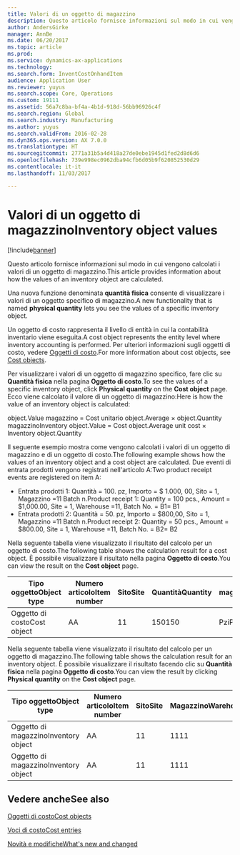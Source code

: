 ```yaml
---
title: Valori di un oggetto di magazzino
description: Questo articolo fornisce informazioni sul modo in cui vengono calcolati i valori di un oggetto di magazzino.
author: AndersGirke
manager: AnnBe
ms.date: 06/20/2017
ms.topic: article
ms.prod: 
ms.service: dynamics-ax-applications
ms.technology: 
ms.search.form: InventCostOnhandItem
audience: Application User
ms.reviewer: yuyus
ms.search.scope: Core, Operations
ms.custom: 19111
ms.assetid: 56a7c8ba-bf4a-4b1d-918d-56bb96926c4f
ms.search.region: Global
ms.search.industry: Manufacturing
ms.author: yuyus
ms.search.validFrom: 2016-02-28
ms.dyn365.ops.version: AX 7.0.0
ms.translationtype: HT
ms.sourcegitcommit: 2771a31b5a4d418a27de0ebe1945d1fed2d8d6d6
ms.openlocfilehash: 739e998ec0962dba94cfb6d05b9f620852530d29
ms.contentlocale: it-it
ms.lasthandoff: 11/03/2017

---
```


# <a name="inventory-object-values"></a><span data-ttu-id="1793e-103">Valori di un oggetto di magazzino</span><span class="sxs-lookup"><span data-stu-id="1793e-103">Inventory object values</span></span>

[!include[banner](../includes/banner.md)]


<span data-ttu-id="1793e-104">Questo articolo fornisce informazioni sul modo in cui vengono calcolati i valori di un oggetto di magazzino.</span><span class="sxs-lookup"><span data-stu-id="1793e-104">This article provides information about how the values of an inventory object are calculated.</span></span> 

<span data-ttu-id="1793e-105">Una nuova funzione denominata **quantità fisica** consente di visualizzare i valori di un oggetto specifico di magazzino.</span><span class="sxs-lookup"><span data-stu-id="1793e-105">A new functionality that is named **physical quantity** lets you see the values of a specific inventory object.</span></span> 

<span data-ttu-id="1793e-106">Un oggetto di costo rappresenta il livello di entità in cui la contabilità inventario viene eseguita.</span><span class="sxs-lookup"><span data-stu-id="1793e-106">A cost object represents the entity level where inventory accounting is performed.</span></span> <span data-ttu-id="1793e-107">Per ulteriori informazioni sugli oggetti di costo, vedere [Oggetti di costo](cost-object.md).</span><span class="sxs-lookup"><span data-stu-id="1793e-107">For more information about cost objects, see [Cost objects](cost-object.md).</span></span> 

<span data-ttu-id="1793e-108">Per visualizzare i valori di un oggetto di magazzino specifico, fare clic su **Quantità fisica** nella pagina **Oggetto di costo**.</span><span class="sxs-lookup"><span data-stu-id="1793e-108">To see the values of a specific inventory object, click **Physical quantity** on the **Cost object** page.</span></span> <span data-ttu-id="1793e-109">Ecco viene calcolato il valore di un oggetto di magazzino:</span><span class="sxs-lookup"><span data-stu-id="1793e-109">Here is how the value of an inventory object is calculated:</span></span> 

<span data-ttu-id="1793e-110">object.Value magazzino = Cost unitario object.Average × object.Quantity magazzino</span><span class="sxs-lookup"><span data-stu-id="1793e-110">Inventory object.Value = Cost object.Average unit cost × Inventory object.Quantity</span></span> 

<span data-ttu-id="1793e-111">Il seguente esempio mostra come vengono calcolati i valori di un oggetto di magazzino e di un oggetto di costo.</span><span class="sxs-lookup"><span data-stu-id="1793e-111">The following example shows how the values of an inventory object and a cost object are calculated.</span></span> <span data-ttu-id="1793e-112">Due eventi di entrata prodotti vengono registrati nell'articolo A:</span><span class="sxs-lookup"><span data-stu-id="1793e-112">Two product receipt events are registered on item A:</span></span>

-   <span data-ttu-id="1793e-113">Entrata prodotti 1: Quantità = 100. pz, Importo = $ 1.000, 00, Sito = 1, Magazzino =11 Batch n.</span><span class="sxs-lookup"><span data-stu-id="1793e-113">Product receipt 1: Quantity = 100 pcs., Amount = $1,000.00, Site = 1, Warehouse =11, Batch No.</span></span> <span data-ttu-id="1793e-114">= B1</span><span class="sxs-lookup"><span data-stu-id="1793e-114">= B1</span></span>
-   <span data-ttu-id="1793e-115">Entrata prodotti 2: Quantità = 50. pz, Importo = $800,00, Sito = 1, Magazzino =11 Batch n.</span><span class="sxs-lookup"><span data-stu-id="1793e-115">Product receipt 2: Quantity = 50 pcs., Amount = $800.00, Site = 1, Warehouse =11, Batch No.</span></span> <span data-ttu-id="1793e-116">= B2</span><span class="sxs-lookup"><span data-stu-id="1793e-116">= B2</span></span>

<span data-ttu-id="1793e-117">Nella seguente tabella viene visualizzato il risultato del calcolo per un oggetto di costo.</span><span class="sxs-lookup"><span data-stu-id="1793e-117">The following table shows the calculation result for a cost object.</span></span> <span data-ttu-id="1793e-118">È possibile visualizzare il risultato nella pagina **Oggetto di costo**.</span><span class="sxs-lookup"><span data-stu-id="1793e-118">You can view the result on the **Cost object** page.</span></span>

<table style="width:100%;">
<colgroup>
<col width="14%" />
<col width="14%" />
<col width="14%" />
<col width="14%" />
<col width="14%" />
<col width="14%" />
<col width="14%" />
</colgroup>
<thead>
<tr class="header">
<th><span data-ttu-id="1793e-119">Tipo oggetto</span><span class="sxs-lookup"><span data-stu-id="1793e-119">Object type</span></span></th>
<th><span data-ttu-id="1793e-120">Numero articolo</span><span class="sxs-lookup"><span data-stu-id="1793e-120">Item number</span></span></th>
<th><span data-ttu-id="1793e-121">Sito</span><span class="sxs-lookup"><span data-stu-id="1793e-121">Site</span></span></th>
<th><span data-ttu-id="1793e-122">Quantità</span><span class="sxs-lookup"><span data-stu-id="1793e-122">Quantity</span></span></th>
<th><span data-ttu-id="1793e-123">Unità di magazzino</span><span class="sxs-lookup"><span data-stu-id="1793e-123">Inventory unit</span></span></th>
<th><span data-ttu-id="1793e-124">Valore</span><span class="sxs-lookup"><span data-stu-id="1793e-124">Value</span></span></th>
<th><span data-ttu-id="1793e-125">Costo unitario medio</span><span class="sxs-lookup"><span data-stu-id="1793e-125">Average unit cost</span></span></th>
</tr>
</thead>
<tbody>
<tr class="odd">
<td><span data-ttu-id="1793e-126">Oggetto di costo</span><span class="sxs-lookup"><span data-stu-id="1793e-126">Cost object</span></span></td>
<td><span data-ttu-id="1793e-127">A</span><span class="sxs-lookup"><span data-stu-id="1793e-127">A</span></span></td>
<td><span data-ttu-id="1793e-128">1</span><span class="sxs-lookup"><span data-stu-id="1793e-128">1</span></span></td>
<td><span data-ttu-id="1793e-129">150</span><span class="sxs-lookup"><span data-stu-id="1793e-129">150</span></span></td>
<td><span data-ttu-id="1793e-130">Pzi</span><span class="sxs-lookup"><span data-stu-id="1793e-130">Pcs.</span></span></td>
<td><p><span data-ttu-id="1793e-131">$1800,00</span><span class="sxs-lookup"><span data-stu-id="1793e-131">$1800.00</span></span></p></td>
<td><p><span data-ttu-id="1793e-132">$12,00</span><span class="sxs-lookup"><span data-stu-id="1793e-132">$12.00</span></span></p></td>
</tr>
</tbody>
</table>

<span data-ttu-id="1793e-133">Nella seguente tabella viene visualizzato il risultato del calcolo per un oggetto di magazzino.</span><span class="sxs-lookup"><span data-stu-id="1793e-133">The following table shows the calculation result for an inventory object.</span></span> <span data-ttu-id="1793e-134">È possibile visualizzare il risultato facendo clic su **Quantità fisica** nella pagina **Oggetto di costo**.</span><span class="sxs-lookup"><span data-stu-id="1793e-134">You can view the result by clicking **Physical quantity** on the **Cost object** page.</span></span>

<table style="width:100%;">
<colgroup>
<col width="11%" />
<col width="11%" />
<col width="11%" />
<col width="11%" />
<col width="11%" />
<col width="11%" />
<col width="11%" />
<col width="11%" />
<col width="11%" />
</colgroup>
<thead>
<tr class="header">
<th><span data-ttu-id="1793e-135">Tipo oggetto</span><span class="sxs-lookup"><span data-stu-id="1793e-135">Object type</span></span></th>
<th><span data-ttu-id="1793e-136">Numero articolo</span><span class="sxs-lookup"><span data-stu-id="1793e-136">Item number</span></span></th>
<th><span data-ttu-id="1793e-137">Sito</span><span class="sxs-lookup"><span data-stu-id="1793e-137">Site</span></span></th>
<th><span data-ttu-id="1793e-138">Magazzino</span><span class="sxs-lookup"><span data-stu-id="1793e-138">Warehouse</span></span></th>
<th><span data-ttu-id="1793e-139">Batch n.</span><span class="sxs-lookup"><span data-stu-id="1793e-139">Batch No.</span></span></th>
<th><span data-ttu-id="1793e-140">Quantità</span><span class="sxs-lookup"><span data-stu-id="1793e-140">Quantity</span></span></th>
<th><span data-ttu-id="1793e-141">Unità di magazzino</span><span class="sxs-lookup"><span data-stu-id="1793e-141">Inventory unit</span></span></th>
<th><span data-ttu-id="1793e-142">Valore</span><span class="sxs-lookup"><span data-stu-id="1793e-142">Value</span></span></th>
<th><span data-ttu-id="1793e-143">Costo unitario medio</span><span class="sxs-lookup"><span data-stu-id="1793e-143">Average unit cost</span></span></th>
</tr>
</thead>
<tbody>
<tr class="odd">
<td><span data-ttu-id="1793e-144">Oggetto di magazzino</span><span class="sxs-lookup"><span data-stu-id="1793e-144">Inventory object</span></span></td>
<td><span data-ttu-id="1793e-145">A</span><span class="sxs-lookup"><span data-stu-id="1793e-145">A</span></span></td>
<td><span data-ttu-id="1793e-146">1</span><span class="sxs-lookup"><span data-stu-id="1793e-146">1</span></span></td>
<td><span data-ttu-id="1793e-147">11</span><span class="sxs-lookup"><span data-stu-id="1793e-147">11</span></span></td>
<td><span data-ttu-id="1793e-148">B1</span><span class="sxs-lookup"><span data-stu-id="1793e-148">B1</span></span></td>
<td><span data-ttu-id="1793e-149">100</span><span class="sxs-lookup"><span data-stu-id="1793e-149">100</span></span></td>
<td><span data-ttu-id="1793e-150">Pzi</span><span class="sxs-lookup"><span data-stu-id="1793e-150">Pcs.</span></span></td>
<td><p><span data-ttu-id="1793e-151">$1200,00</span><span class="sxs-lookup"><span data-stu-id="1793e-151">$1200.00</span></span></p></td>
<td><p><span data-ttu-id="1793e-152">$12,00</span><span class="sxs-lookup"><span data-stu-id="1793e-152">$12.00</span></span></p></td>
</tr>
<tr class="even">
<td><span data-ttu-id="1793e-153">Oggetto di magazzino</span><span class="sxs-lookup"><span data-stu-id="1793e-153">Inventory object</span></span></td>
<td><span data-ttu-id="1793e-154">A</span><span class="sxs-lookup"><span data-stu-id="1793e-154">A</span></span></td>
<td><span data-ttu-id="1793e-155">1</span><span class="sxs-lookup"><span data-stu-id="1793e-155">1</span></span></td>
<td><span data-ttu-id="1793e-156">11</span><span class="sxs-lookup"><span data-stu-id="1793e-156">11</span></span></td>
<td><span data-ttu-id="1793e-157">B2</span><span class="sxs-lookup"><span data-stu-id="1793e-157">B2</span></span></td>
<td><span data-ttu-id="1793e-158">50</span><span class="sxs-lookup"><span data-stu-id="1793e-158">50</span></span></td>
<td><span data-ttu-id="1793e-159">Pzi</span><span class="sxs-lookup"><span data-stu-id="1793e-159">Pcs.</span></span></td>
<td><p><span data-ttu-id="1793e-160">$600,00</span><span class="sxs-lookup"><span data-stu-id="1793e-160">$600.00</span></span></p></td>
<td><p><span data-ttu-id="1793e-161">$12,00</span><span class="sxs-lookup"><span data-stu-id="1793e-161">$12.00</span></span></p></td>
</tr>
</tbody>
</table>



<a name="see-also"></a><span data-ttu-id="1793e-162">Vedere anche</span><span class="sxs-lookup"><span data-stu-id="1793e-162">See also</span></span>
--------

[<span data-ttu-id="1793e-163">Oggetti di costo</span><span class="sxs-lookup"><span data-stu-id="1793e-163">Cost objects</span></span>](cost-object.md)

[<span data-ttu-id="1793e-164">Voci di costo</span><span class="sxs-lookup"><span data-stu-id="1793e-164">Cost entries</span></span>](cost-entries.md)

[<span data-ttu-id="1793e-165">Novità e modifiche</span><span class="sxs-lookup"><span data-stu-id="1793e-165">What's new and changed</span></span>](../../fin-and-ops/get-started/whats-new-changed.md)




